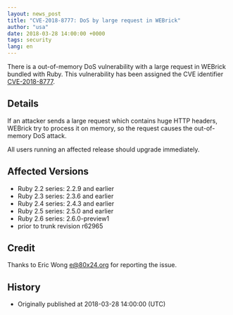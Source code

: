 ```yaml
---
layout: news_post
title: "CVE-2018-8777: DoS by large request in WEBrick"
author: "usa"
date: 2018-03-28 14:00:00 +0000
tags: security
lang: en
---
```


There is a out-of-memory DoS vulnerability with a large request in WEBrick bundled with Ruby. 
This vulnerability has been assigned the CVE identifier [CVE-2018-8777](http://cve.mitre.org/cgi-bin/cvename.cgi?name=CVE-2018-8777).

## Details

If an attacker sends a large request which contains huge HTTP headers, WEBrick try to process it on memory, so the request causes the out-of-memory DoS attack.

All users running an affected release should upgrade immediately.

## Affected Versions

* Ruby 2.2 series: 2.2.9 and earlier
* Ruby 2.3 series: 2.3.6 and earlier
* Ruby 2.4 series: 2.4.3 and earlier
* Ruby 2.5 series: 2.5.0 and earlier
* Ruby 2.6 series: 2.6.0-preview1
* prior to trunk revision r62965

## Credit

Thanks to Eric Wong <e@80x24.org> for reporting the issue.

## History

* Originally published at 2018-03-28 14:00:00 (UTC)

